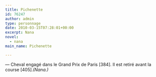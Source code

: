 ```yaml
---
title: Pichenette
id: 76247
author: admin
type: personnage
date: 2010-03-15T07:28:01+00:00
excerpt: Nana
novel:
  - nana
main_name: Pichenette

---
```

— Cheval engagé dans le Grand Prix de Paris [384]. Il est retiré avant la course [405]._(Nana.)_